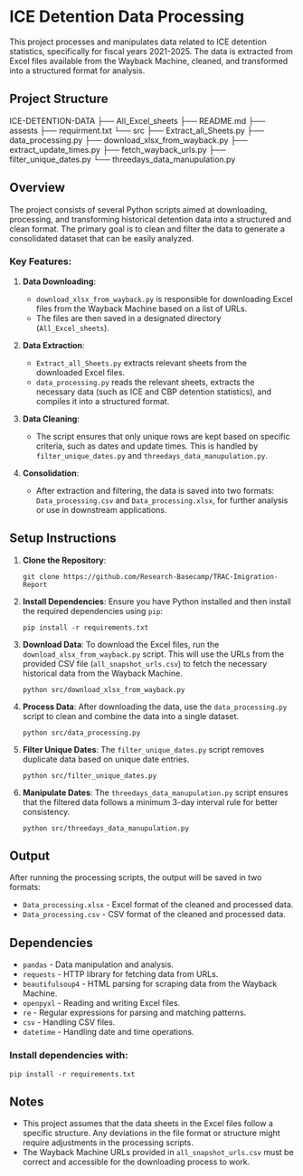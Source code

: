 # ICE Detention Data Processing

This project processes and manipulates data related to ICE detention statistics, specifically for fiscal years 2021-2025. The data is extracted from Excel files available from the Wayback Machine, cleaned, and transformed into a structured format for analysis.

## Project Structure

ICE-DETENTION-DATA
├── All_Excel_sheets 
├── README.md 
├── assests 
├── requirment.txt 
└── src 
    ├── Extract_all_Sheets.py 
    ├── data_processing.py 
    ├── download_xlsx_from_wayback.py 
    ├── extract_update_times.py 
    ├── fetch_wayback_urls.py 
    ├── filter_unique_dates.py 
    └── threedays_data_manupulation.py


## Overview

The project consists of several Python scripts aimed at downloading, processing, and transforming historical detention data into a structured and clean format. The primary goal is to clean and filter the data to generate a consolidated dataset that can be easily analyzed.

### Key Features:

1. **Data Downloading**:
    - `download_xlsx_from_wayback.py` is responsible for downloading Excel files from the Wayback Machine based on a list of URLs.
    - The files are then saved in a designated directory (`All_Excel_sheets`).

2. **Data Extraction**:
    - `Extract_all_Sheets.py` extracts relevant sheets from the downloaded Excel files.
    - `data_processing.py` reads the relevant sheets, extracts the necessary data (such as ICE and CBP detention statistics), and compiles it into a structured format.

3. **Data Cleaning**:
    - The script ensures that only unique rows are kept based on specific criteria, such as dates and update times. This is handled by `filter_unique_dates.py` and `threedays_data_manupulation.py`.

4. **Consolidation**:
    - After extraction and filtering, the data is saved into two formats: `Data_processing.csv` and `Data_processing.xlsx`, for further analysis or use in downstream applications.

## Setup Instructions

1. **Clone the Repository**:

    `git clone https://github.com/Research-Basecamp/TRAC-Imigration-Report`

2. **Install Dependencies**: Ensure you have Python installed and then install the required dependencies using `pip`:

    `pip install -r requirements.txt`

3. **Download Data**: To download the Excel files, run the `download_xlsx_from_wayback.py` script. This will use the URLs from the provided CSV file (`all_snapshot_urls.csv`) to fetch the necessary historical data from the Wayback Machine.

    `python src/download_xlsx_from_wayback.py`

4. **Process Data**: After downloading the data, use the `data_processing.py` script to clean and combine the data into a single dataset.

    `python src/data_processing.py`

5. **Filter Unique Dates**: The `filter_unique_dates.py` script removes duplicate data based on unique date entries.

    `python src/filter_unique_dates.py`

6. **Manipulate Dates**: The `threedays_data_manupulation.py` script ensures that the filtered data follows a minimum 3-day interval rule for better consistency.

    `python src/threedays_data_manupulation.py`

## Output

After running the processing scripts, the output will be saved in two formats:

- `Data_processing.xlsx` - Excel format of the cleaned and processed data.
- `Data_processing.csv` - CSV format of the cleaned and processed data.

## Dependencies

- `pandas` - Data manipulation and analysis.
- `requests` - HTTP library for fetching data from URLs.
- `beautifulsoup4` - HTML parsing for scraping data from the Wayback Machine.
- `openpyxl` - Reading and writing Excel files.
- `re` - Regular expressions for parsing and matching patterns.
- `csv` - Handling CSV files.
- `datetime` - Handling date and time operations.

### Install dependencies with:

`pip install -r requirements.txt`

## Notes

- This project assumes that the data sheets in the Excel files follow a specific structure. Any deviations in the file format or structure might require adjustments in the processing scripts.
- The Wayback Machine URLs provided in `all_snapshot_urls.csv` must be correct and accessible for the downloading process to work.
